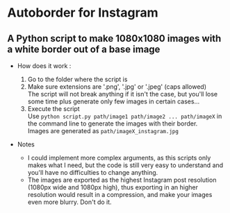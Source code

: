 # Autoborder for Instagram
## A Python script to make 1080x1080 images with a white border out of a base image

- How does it work :

	1. Go to the folder where the script is  
	2. Make sure extensions are '.png', '.jpg' or '.jpeg' (caps allowed)  
	The script will not break anything if it isn't the case, but you'll lose some time plus generate only few images in certain cases...
	3. Execute the script  
	Use `python script.py path/image1 path/image2 ... path/imageX` in the command line to generate the images with their border.  
	Images are generated as `path/imageX_instagram.jpg`

- Notes
	- I could implement more complex arguments, as this scripts only makes what I need, but the code is still very easy to understand and you'll have no difficulties to change anything.
	- The images are exported as the highest Instagram post resolution (1080px wide and 1080px high), thus exporting in an higher resolution would result in a compression, and make your images even more blurry. Don't do it.
